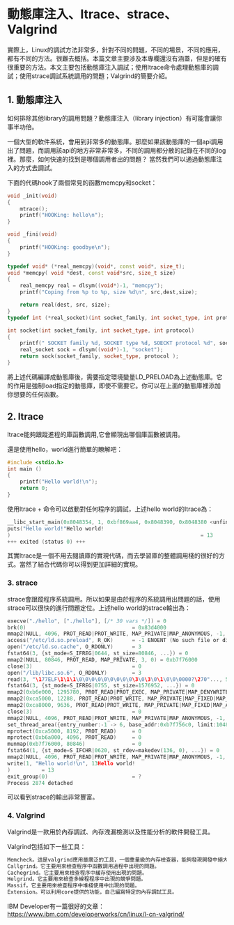 # 動態庫注入、ltrace、strace、Valgrind


實際上，Linux的調試方法非常多，針對不同的問題，不同的場景，不同的應用，都有不同的方法。很難去概括。本篇文章主要涉及本專欄還沒有涵蓋，但是的確有很重要的方法。本文主要包括動態庫注入調試；使用ltrace命令處理動態庫的調試；使用strace調試系統調用的問題；Valgrind的簡要介紹。

## 1. 動態庫注入

如何排除其他library的調用問題？動態庫注入（library injection）有可能會讓你事半功倍。

一個大型的軟件系統，會用到非常多的動態庫。那麼如果該動態庫的一個api調用出了問題，而調用該api的地方非常非常多，不同的調用都分散的記錄在不同的log裡。那麼，如何快速的找到是哪個調用者出的問題？ 當然我們可以通過動態庫注入的方式去調試。

下面的代碼hook了兩個常見的函數memcpy和socket：

```cpp
void _init(void)
{
    mtrace();
    printf("HOOKing: hello\n");
}

void _fini(void)
{
    printf("HOOKing: goodbye\n");
}

typedef void* (*real_memcpy)(void*, const void*, size_t);
void *memcpy( void *dest, const void*src, size_t size)
{
    real_memcpy real = dlsym((void*)-1, "memcpy");
    printf("Coping from %p to %p, size %d\n", src,dest,size);

    return real(dest, src, size);
}
typedef int (*real_socket)(int socket_family, int socket_type, int protocol);

int socket(int socket_family, int socket_type, int protocol)
{
    printf(" SOCKET family %d, SOCKET type %d, SOECKT protocol %d", socket_family, socket_type, protocol);
    real_socket sock = dlsym((void*)-1, "socket");
    return sock(socket_family, socket_type, protocol );
}
```

將上述代碼編譯成動態庫後，需要指定環境變量LD_PRELOAD為上述動態庫。它的作用是強制load指定的動態庫，即使不需要它。你可以在上面的動態庫裡添加你想要的任何函數。

## 2. ltrace

ltrace能夠跟蹤進程的庫函數調用,它會顯現出哪個庫函數被調用。

還是使用hello，world進行簡單的瞭解吧：

```cpp
#include <stdio.h>
int main ()
{
    printf("Hello world!\n");
    return 0;
}
```

使用ltrace + 命令可以啟動對任何程序的調試，上述hello world的ltrace為：

```c
__libc_start_main(0x8048354, 1, 0xbf869aa4, 0x8048390, 0x8048380 <unfinished ...>
puts("Hello world!"Hello world!
)                                                             = 13
+++ exited (status 0) +++
```

其實ltrace是一個不用去閱讀庫的實現代碼，而去學習庫的整體調用棧的很好的方式。當然了結合代碼你可以得到更加詳細的實現。

### 3. strace

strace會跟蹤程序系統調用。所以如果是由於程序的系統調用出問題的話，使用strace可以很快的進行問題定位。上述hello world的strace輸出為：

```c
execve("./hello", ["./hello"], [/* 30 vars */]) = 0
brk(0)                                  = 0x83d4000
mmap2(NULL, 4096, PROT_READ|PROT_WRITE, MAP_PRIVATE|MAP_ANONYMOUS, -1, 0) = 0xb7f8a000
access("/etc/ld.so.preload", R_OK)      = -1 ENOENT (No such file or directory)
open("/etc/ld.so.cache", O_RDONLY)      = 3
fstat64(3, {st_mode=S_IFREG|0644, st_size=80846, ...}) = 0
mmap2(NULL, 80846, PROT_READ, MAP_PRIVATE, 3, 0) = 0xb7f76000
close(3)                                = 0
open("/lib/libc.so.6", O_RDONLY)        = 3
read(3, "\177ELF\1\1\1\0\0\0\0\0\0\0\0\0\3\0\3\0\1\0\0\0000?\270"..., 512) = 512
fstat64(3, {st_mode=S_IFREG|0755, st_size=1576952, ...}) = 0
mmap2(0xb6e000, 1295780, PROT_READ|PROT_EXEC, MAP_PRIVATE|MAP_DENYWRITE, 3, 0) = 0xb6e000
mmap2(0xca5000, 12288, PROT_READ|PROT_WRITE, MAP_PRIVATE|MAP_FIXED|MAP_DENYWRITE, 3, 0x137) = 0xca5000
mmap2(0xca8000, 9636, PROT_READ|PROT_WRITE, MAP_PRIVATE|MAP_FIXED|MAP_ANONYMOUS, -1, 0) = 0xca8000
close(3)                                = 0
mmap2(NULL, 4096, PROT_READ|PROT_WRITE, MAP_PRIVATE|MAP_ANONYMOUS, -1, 0) = 0xb7f75000
set_thread_area({entry_number:-1 -> 6, base_addr:0xb7f756c0, limit:1048575, seg_32bit:1, contents:0, read_exec_only:0, limit_in_pages:1, seg_not_present:0, useable:1}) = 0
mprotect(0xca5000, 8192, PROT_READ)     = 0
mprotect(0xb6a000, 4096, PROT_READ)     = 0
munmap(0xb7f76000, 80846)               = 0
fstat64(1, {st_mode=S_IFCHR|0620, st_rdev=makedev(136, 0), ...}) = 0
mmap2(NULL, 4096, PROT_READ|PROT_WRITE, MAP_PRIVATE|MAP_ANONYMOUS, -1, 0) = 0xb7f89000
write(1, "Hello world!\n", 13Hello world!
)          = 13
exit_group(0)                           = ?
Process 2874 detached
```
可以看到strace的輸出非常豐富。

### 4. Valgrind

Valgrind是一款用於內存調試、內存洩漏檢測以及性能分析的軟件開發工具。


Valgrind包括如下一些工具：
```c
Memcheck。這是valgrind應用最廣泛的工具，一個重量級的內存檢查器，能夠發現開發中絕大多數內存錯誤使用情況，比如：使用未初始化的內存，使用已經釋放了的內存，內存訪問越界等。這也是本文將重點介紹的部分。
Callgrind。它主要用來檢查程序中函數調用過程中出現的問題。
Cachegrind。它主要用來檢查程序中緩存使用出現的問題。
Helgrind。它主要用來檢查多線程程序中出現的競爭問題。
Massif。它主要用來檢查程序中堆棧使用中出現的問題。
Extension。可以利用core提供的功能，自己編寫特定的內存調試工具。
```

IBM Developer有一篇很好的文章：https://www.ibm.com/developerworks/cn/linux/l-cn-valgrind/

